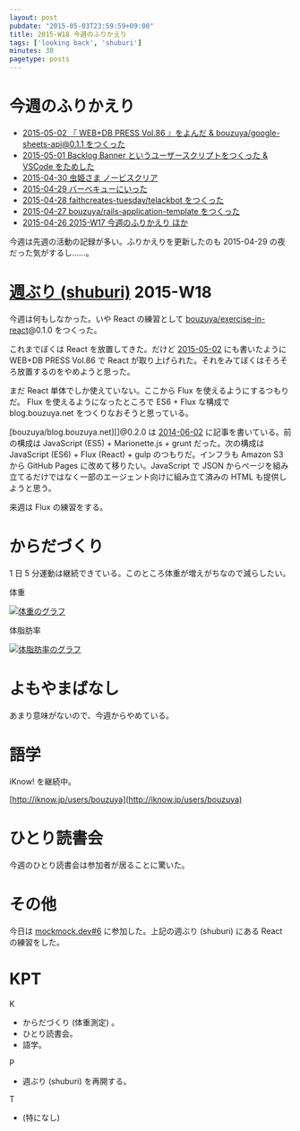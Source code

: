```yaml
---
layout: post
pubdate: "2015-05-03T23:59:59+09:00"
title: 2015-W18 今週のふりかえり
tags: ['looking back', 'shuburi']
minutes: 30
pagetype: posts
---
```

# 今週のふりかえり

- [2015-05-02 『 WEB+DB PRESS Vol.86 』をよんだ & bouzuya/google-sheets-api@0.1.1 をつくった][2015-05-02]
- [2015-05-01 Backlog Banner というユーザースクリプトをつくった & VSCode をためした][2015-05-01]
- [2015-04-30 虫姫さま ノービスクリア][2015-04-30]
- [2015-04-29 バーベキューにいった][2015-04-29]
- [2015-04-28 faithcreates-tuesday/telackbot をつくった][2015-04-28]
- [2015-04-27 bouzuya/rails-application-template をつくった][2015-04-27]
- [2015-04-26 2015-W17 今週のふりかえり ほか][2015-04-26]

今週は先週の活動の記録が多い。ふりかえりを更新したのも 2015-04-29 の夜だった気がするし……。

# [週ぶり (shuburi)][shuburi] 2015-W18

今週は何もしなかった。いや React の練習として [bouzuya/exercise-in-react][]@0.1.0 をつくった。

これまでぼくは React を放置してきた。だけど [2015-05-02][] にも書いたように WEB+DB PRESS Vol.86 で React が取り上げられた。それをみてぼくはそろそろ放置するのをやめようと思った。

まだ React 単体でしか使えていない。ここから Flux を使えるようにするつもりだ。 Flux を使えるようになったところで ES6 + Flux な構成で blog.bouzuya.net をつくりなおそうと思っている。

[bouzuya/blog.bouzuya.net][]@0.2.0 は [2014-06-02][] に記事を書いている。前の構成は JavaScript (ES5) + Marionette.js + grunt だった。次の構成は JavaScript (ES6) + Flux (React) + gulp のつもりだ。インフラも Amazon S3 から GitHub Pages に改めて移りたい。JavaScript で JSON からページを組み立てるだけではなく一部のエージェント向けに組み立て済みの HTML も提供しようと思う。

来週は Flux の練習をする。

# からだづくり

1 日 5 分運動は継続できている。このところ体重が増えがちなので減らしたい。

体重

[![体重のグラフ][graph-weight-img]][graph-weight-url]

体脂肪率

[![体脂肪率のグラフ][graph-percent-img]][graph-percent-url]

# よもやまばなし

あまり意味がないので、今週からやめている。

# 語学

iKnow! を継続中。

[http://iknow.jp/users/bouzuya](http://iknow.jp/users/bouzuya)

# ひとり読書会

今週のひとり読書会は参加者が居ることに驚いた。

# その他

今日は [mockmock.dev#6](http://mockmock.connpass.com/event/14581/) に参加した。上記の週ぶり (shuburi) にある React の練習をした。

# KPT

K

- からだづくり (体重測定) 。
- ひとり読書会。
- 語学。

P

- 週ぶり (shuburi) を再開する。

T

- (特になし)

[2014-06-02]: http://blog.bouzuya.net/2014/06/02/
[2015-04-26]: http://blog.bouzuya.net/2015/04/26/
[2015-04-27]: http://blog.bouzuya.net/2015/04/27/
[2015-04-28]: http://blog.bouzuya.net/2015/04/28/
[2015-04-29]: http://blog.bouzuya.net/2015/04/29/
[2015-04-30]: http://blog.bouzuya.net/2015/04/30/
[2015-05-01]: http://blog.bouzuya.net/2015/05/01/
[2015-05-02]: http://blog.bouzuya.net/2015/05/02/
[bouzuya/exercise-in-react]: https://github.com/bouzuya/exercise-in-react
[graph-percent-img]: http://graph.hatena.ne.jp/bouzuya/graph?graphname=percent&startdate=2015-01-01&enddate=2015-05-03
[graph-percent-url]: http://graph.hatena.ne.jp/bouzuya/percent/?startdate=2015-01-01&enddate=2015-05-03
[graph-weight-img]: http://graph.hatena.ne.jp/bouzuya/graph?graphname=weight&startdate=2015-01-01&enddate=2015-05-03
[graph-weight-url]: http://graph.hatena.ne.jp/bouzuya/weight/?startdate=2015-01-01&enddate=2015-05-03
[shuburi]: http://shuburi.org
